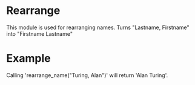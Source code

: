 Rearrange
==========

This module is used for rearranging names.
Turns "Lastname, Firstname" into "Firstname Lastname"

# Example

Calling 'rearrange_name("Turing, Alan")' will return 'Alan Turing'.
